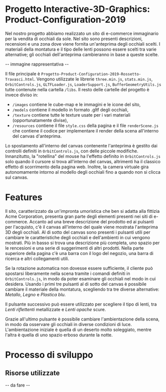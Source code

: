 # Progetto Interactive-3D-Graphics: Product-Configuration-2019

Nel nostro progetto abbiamo realizzato un sito di e-commerce immaginario per la vendita di occhiali da sole. Nel sito sono presenti descrizioni, recensioni e una zona dove viene fornita un'anteprima degli occhiali scelti. I materiali della montatura e il tipo delle lenti possono essere scelti tra varie alternative; gli occhiali dell'anteprima cambieranno in base a queste scelte.

-- immagine rappresentativa --

Il file principale è `Progetto-Product-Configuration-2019-Rossetto-Travasci.html`. Vengono utilizzate le librerie `three.min.js`, `stats.min.js`, `OrbitControls.js`, `GLTFLoader.js`, `LoaderSupport.js`, `BufferGeometryUtils.js` tutte contenute nella cartella `/libs`. 
Il resto delle cartelle del progetto è invece diviso in:
- `/images` contiene le cube-map e le immagini e le icone del sito,
- `/models` contiene il modello in formato .gltf degli occhiali,
- `/texture` contiene tutte le texture usate per i vari materiali (opportunatamente divise),
- `/resources` contiene il file `style.css` della pagina  e il file `renderScene.js` che contiene il codice per implementare il render della scena all'interno del canvas d'anteprima.

Lo spostamento all'interno del canvas contenente l'anteprima è gestito dai controlli definiti in `OrbitControls.js`, con delle piccole modifiche. Innanzitutto, la "rotellina" del mouse ha l'effetto definito in `OrbitControls.js` solo quando il cursore si trova all'interno del canvas, altrimenti ha il classico effetto di scorrimento della pagina web. Inoltre, la camera virtuale gira autonomamente intorno al modello degli occhiali fino a quando non si clicca sul canvas.

# Features

Il sito, caratterizzato da un'impronta umoristica che ben si adatta alla fittizia Acme Corporation, presenta gran parte degli elementi presenti nei siti di e-commerce. Accanto ad una breve descrizione del prodotto ed ai pulsanti per l'acquisto, c'è il canvas all'interno del quale viene mostrata l'anteprima 3D degli occhiali. Al di sotto del canvas sono presenti i pulsanti utili per cambiare le caratteristiche degli occhiali e dell'ambienti in cui vengono mostrati. Più in basso si trova una descrizione più completa, uno spazio per le rencesioni e una serie di suggerimenti di altri prodotti. Nella parte superiore della pagina c'è una barra con il logo del negozio, una barra di ricerca e altri collegamenti utili.

Se la rotazione automatica non dovesse essere sufficiente, il cliente può spostarsi liberamente nella scena tramite i comandi definiti in `OrbitControls.js`, in modo da poter esaminare gli occhiali nel modo in cui desidera.
Usando i primi tre pulsanti al di sotto del canvas è possibile cambiare il materiale della montatura, scegliendo tra tre diverse alternative: *Metallo*, *Legno* e *Plastica blu*.

Il pulsante successivo può essere utilizzato per scegliere il tipo di lenti, tra *Lenti riflettenti* metallizzate e *Lenti opache* scure.

Grazie all'ultimo pulsante è possibile cambiare l'ambientazione della scena, in modo da osservare gli occhiali in diverse condizioni di luce. L'ambientazione iniziale è quella di un deserto molto soleggiato, mentre l'altra è quella di uno spazio erboso durante la notte.

# Processo di sviluppo

## Risorse utilizzate

-- da fare --
